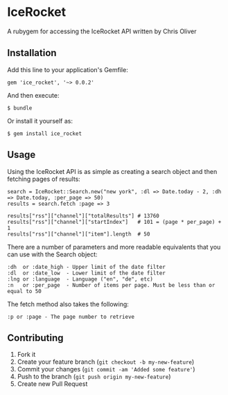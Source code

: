 # IceRocket

A rubygem for accessing the IceRocket API written by Chris Oliver

## Installation

Add this line to your application's Gemfile:

    gem 'ice_rocket', '~> 0.0.2'

And then execute:

    $ bundle

Or install it yourself as:

    $ gem install ice_rocket

## Usage

Using the IceRocket API is as simple as creating a search object and
then fetching pages of results:

    search = IceRocket::Search.new("new york", :dl => Date.today - 2, :dh => Date.today, :per_page => 50)
    results = search.fetch :page => 3

    results["rss"]["channel"]["totalResults"] # 13760
    results["rss"]["channel"]["startIndex"]   # 101 = (page * per_page) + 1
    results["rss"]["channel"]["item"].length  # 50

There are a number of parameters and more readable equivalents that you
can use with the Search object:

    :dh  or :date_high - Upper limit of the date filter
    :dl  or :date_low  - Lower limit of the date filter
    :lng or :language  - Language ("en", "de", etc)
    :n   or :per_page  - Number of items per page. Must be less than or equal to 50

The fetch method also takes the following:

    :p or :page - The page number to retrieve

## Contributing

1. Fork it
2. Create your feature branch (`git checkout -b my-new-feature`)
3. Commit your changes (`git commit -am 'Added some feature'`)
4. Push to the branch (`git push origin my-new-feature`)
5. Create new Pull Request
